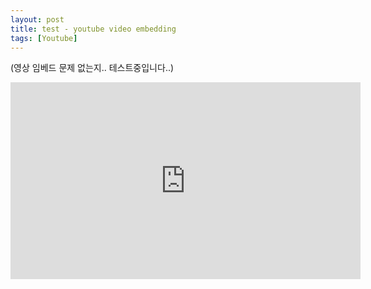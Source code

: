 ```yaml
---
layout: post
title: test - youtube video embedding 
tags: [Youtube] 
---
```


<div id="toc"><p class="toc_title"></p></div>


(영상 임베드 문제 없는지.. 테스트중입니다..)

<iframe width="560" height="315" src="http://www.youtube.com/embed/7tlgIRlXfU8" frameborder="0" allowfullscreen></iframe>
